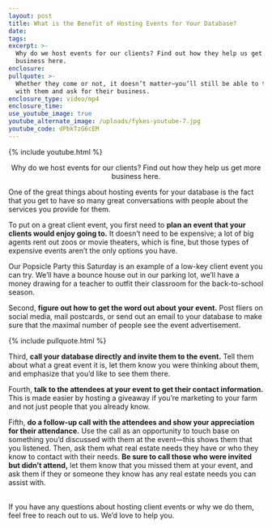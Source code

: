 ```yaml
---
layout: post
title: What is the Benefit of Hosting Events for Your Database?
date:
tags:
excerpt: >-
  Why do we host events for our clients? Find out how they help us get more
  business here.
enclosure:
pullquote: >-
  Whether they come or not, it doesn’t matter—you’ll still be able to touch base
  with them and ask for their business.
enclosure_type: video/mp4
enclosure_time:
use_youtube_image: true
youtube_alternate_image: /uploads/fykes-youtube-7.jpg
youtube_code: dPbkTzG6cEM
---
```


{% include youtube.html %}<center>Why do we host events for our clients? Find out how they help us get more business here.</center>

One of the great things about hosting events for your database is the fact that you get to have so many great conversations with people about the services you provide for them.

To put on a great client event, you first need to **plan an event that your clients would enjoy going to.** It doesn’t need to be expensive; a lot of big agents rent out zoos or movie theaters, which is fine, but those types of expensive events aren’t the only options you have.

Our Popsicle Party this Saturday is an example of a low-key client event you can try. We’ll have a bounce house out in our parking lot, we’ll have a money drawing for a teacher to outfit their classroom for the back-to-school season.

Second, **figure out how to get the word out about your event.** Post fliers on social media, mail postcards, or send out an email to your database to make sure that the maximal number of people see the event advertisement.

{% include pullquote.html %}

Third, **call your database directly and invite them to the event.** Tell them about what a great event it is, let them know you were thinking about them, and emphasize that you’d like to see them there.

Fourth, **talk to the attendees at your event to get their contact information.** This is made easier by hosting a giveaway if you’re marketing to your farm and not just people that you already know.

Fifth, **do a follow-up call with the attendees and show your appreciation for their attendance.** Use the call as an opportunity to touch base on something you’d discussed with them at the event—this shows them that you listened. Then, ask them what real estate needs they have or who they know to contact with their needs. **Be sure to call those who were invited but didn’t attend,** let them know that you missed them at your event, and ask them if they or someone they know has any real estate needs you can assist with.

<br>If you have any questions about hosting client events or why we do them, feel free to reach out to us. We’d love to help you.<br>&nbsp;